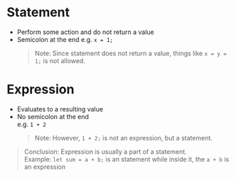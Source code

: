 # Statement
- Perform some action and do not return a value 
- Semicolon at the end 
    e.g. `x = 1;`
    > Note: Since statement does not return a value, things like `x = y = 1;` is not allowed.  

# Expression
- Evaluates to a resulting value  
- No semicolon at the end  
    e.g. `1 + 2` 
    > Note: However, `1 + 2;` is not an expression, but a statement.  

> Conclusion: Expression is usually a part of a statement.  
> Example:
> `let sum = a + b;` is an statement while inside it, the `a + b` is an expression